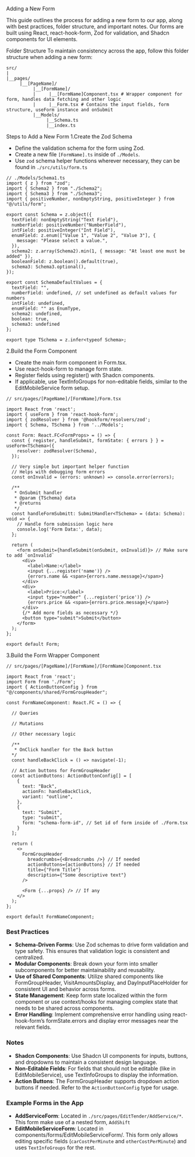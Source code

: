 Adding a New Form

This guide outlines the process for adding a new form to our app, along with best practices, folder structure, and important notes. Our forms are built using React, react-hook-form, Zod for validation, and Shadcn components for UI elements.

Folder Structure
To maintain consistency across the app, follow this folder structure when adding a new form:
```
src/
|
|__pages/
     |__[PageName]/
          |__[FormName]/
          |     |__[FormName]Component.tsx # Wrapper component for form, handles data fetching and other logic
          |     |__Form.tsx # Contains the input fields, form structure, useForm instance and onSubmit
          |__Models/
               |__Schema.ts
               |__index.ts
```

Steps to Add a New Form
1.Create the Zod Schema

- Define the validation schema for the form using Zod.
- Create a new file `[FormName].ts` inside of `./Models`.
- Use `zod` schema helper functions wherever necessary, they can be found in `./src/utils/form.ts`

```
// ./Models/Schema1.ts
import { z } from "zod";
import { Schema2 } from "./Schema2";
import { Schema3 } from "./Schema3";
import { positiveNumber, nonEmptyString, positiveInteger } from "@/utils/form";

export const Schema = z.object({
  textField: nonEmptyString("Text Field"),
  numberField: positiveNumber("NumberField"),
  intField: positiveInteger("Int Field"),
  enumField: z.enum(["Value 1", "Value 2", "Value 3"], {
    message: "Please select a value.",
  }),
  schema2: z.array(Schema2).min(1, { message: "At least one must be added" }),
  booleanField: z.boolean().default(true),
  schema3: Schema3.optional(),
});

export const SchemaDefaultValues = {
  textField: "",
  numberField: undefined, // set undefined as default values for numbers
  intField: undefined,
  enumField: "" as EnumType,
  schema2: undefined,
  boolean: true,
  schema3: undefined
};

export type TSchema = z.infer<typeof Schema>;
```
2.Build the Form Component

- Create the main form component in Form.tsx.
- Use react-hook-form to manage form state.
- Register fields using register() with Shadcn components.
- If applicable, use TextInfoGroups for non-editable fields, similar to the EditMobileService form setup.

```
// src/pages/[PageName]/[FormName]/Form.tsx

import React from 'react';
import { useForm } from 'react-hook-form';
import { zodResolver } from '@hookform/resolvers/zod';
import { Schema, TSchema } from '../Models';

const Form: React.FC<FormProps> = () => {
  const { register, handleSubmit, formState: { errors } } = useForm<TSchema>({
    resolver: zodResolver(Schema),
  });

  // Very simple but important helper function
  // Helps with debugging form errors
  const onInvalid = (errors: unknown) => console.error(errors);

  /**
   * OnSubmit handler
   * @param {TSchema} data
   * @returns
   */
  const handleFormSubmitt: SubmitHandler<TSchema> = (data: Schema): void => {
    // Handle form submission logic here
    console.log('Form Data:', data);
  };

  return (
    <form onSubmit={handleSubmit(onSubmit, onInvalid)}> // Make sure to add `onInvalid`
      <div>
        <label>Name:</label>
        <input {...register('name')} />
        {errors.name && <span>{errors.name.message}</span>}
      </div>
      <div>
        <label>Price:</label>
        <input type="number" {...register('price')} />
        {errors.price && <span>{errors.price.message}</span>}
      </div>
      {/* Add more fields as necessary */}
      <button type="submit">Submit</button>
    </form>
  );
};

export default Form;
```
3.Build the Form Wrapper Component

```
// src/pages/[PageName]/[FormName]/[FormName]Component.tsx

import React from 'react';
import Form from './Form';
import { ActionButtonConfig } from "@/components/shared/FormGroupHeader";

const FormNameComponent: React.FC = () => {

  // Queries
  
  // Mutations

  // Other necessary logic

  /**
   * OnClick handler for the Back button
  */
  const handleBackClick = () => navigate(-1);

  // Action buttons for FormGroupHeader
  const actionButtons: ActionButtonConfig[] = [
    {
      text: "Back",
      actionFn: handleBackClick,
      variant: "outline",
    },
    {
      text: "Submit",
      type: "submit",
      form: "schema-form-id", // Set id of form inside of ./Form.tsx
    }
  ];

  return (
    <>
      FormGroupHeader
        breadcrumbs={<Breadcrumbs />} // If needed
        actionButtons={actionButtons} // If needed
        title={"Form Title"}
        description={"Some descriptive text"}
      />

      <Form {...props} /> // If any
    </>
  );
};

export default FormNameComponent;
```

### Best Practices
- **Schema-Driven Forms**: Use Zod schemas to drive form validation and type safety. This ensures that validation logic is consistent and centralized.
- **Modular Components**: Break down your form into smaller subcomponents for better maintainability and reusability.
- **Use of Shared Components**: Utilize shared components like FormGroupHeader, VisitAmountsDisplay, and DayInputPlaceHolder for consistent UI and behavior across forms.
- **State Management**: Keep form state localized within the form component or use context/hooks for managing complex state that needs to be shared across components.
- **Error Handling**: Implement comprehensive error handling using react-hook-form’s formState.errors and display error messages near the relevant fields.

### Notes
- **Shadcn Components**: Use Shadcn UI components for inputs, buttons, and dropdowns to maintain a consistent design language.
- **Non-Editable Fields**: For fields that should not be editable (like in EditMobileService), use TextInfoGroups to display the information.
- **Action Buttons**: The FormGroupHeader supports dropdown action buttons if needed. Refer to the `ActionButtonConfig` type for usage.

### Example Forms in the App
- **AddServiceForm**: Located in `./src/pages/EditTender/AddService/*`. This form make use of a nested form, `AddShift`
- **EditMobileServiceForm**: Located in components/forms/EditMobileServiceForm/. This form only allows editing specific fields (`carCostPerMinute` and `otherCostPerMinute`) and uses `TextInfoGroups` for the rest.